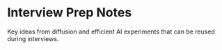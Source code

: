 # Interview Prep Notes

Key ideas from diffusion and efficient AI experiments that can be reused during interviews.
